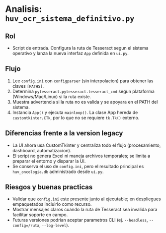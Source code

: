 # Analisis: `huv_ocr_sistema_definitivo.py`

## Rol
- Script de entrada. Configura la ruta de Tesseract segun el sistema operativo y lanza la nueva interfaz `App` definida en `ui.py`.

## Flujo
1. Lee `config.ini` con `configparser` (sin interpolacion) para obtener las claves `[PATHS]`.
2. Determina `pytesseract.pytesseract.tesseract_cmd` segun plataforma (Windows/Mac/Linux) si la ruta existe.
3. Muestra advertencia si la ruta no es valida y se apoyara en el PATH del sistema.
4. Instancia `App()` y ejecuta `mainloop()`. La clase App hereda de `customtkinter.CTk`, por lo que no se requiere `tk.Tk()` externo.

## Diferencias frente a la version legacy
- La UI ahora usa CustomTkinter y centraliza todo el flujo (procesamiento, dashboard, automatizacion).
- El script no genera Excel ni maneja archivos temporales; se limita a preparar el entorno y disparar la UI.
- Se conserva el uso de `config.ini`, pero el resultado principal es `huv_oncologia.db` administrado desde `ui.py`.

## Riesgos y buenas practicas
- Validar que `config.ini` este presente junto al ejecutable; en despliegues empaquetados incluirlo como recurso.
- Mostrar mensajes claros cuando la ruta de Tesseract sea invalida para facilitar soporte en campo.
- Futuras versiones podrian aceptar parametros CLI (ej. `--headless`, `--config=/ruta`, `--log-level`).
